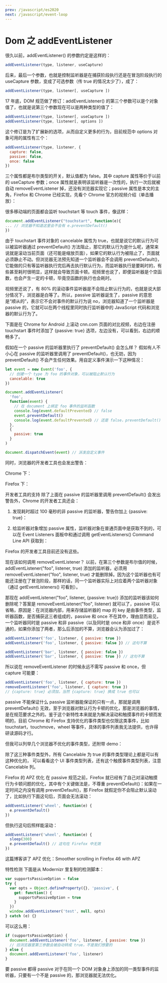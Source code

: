 ```yaml
---
prev: /javascript/es2020
next: /javascript/event-loop
---
```


# Dom 之 addEventListener

很久以前，addEventListener() 的参数约定是这样的：

```js
addEventListener(type, listener, useCapture)
```

后来，最后一个参数，也就是控制监听器是在捕获阶段执行还是在冒泡阶段执行的 useCapture 参数，变成了可选参数（传 true 的情况太少了），成了：

```js
addEventListener(type, listener[, useCapture ])
```

17 年底，DOM 规范做了修订：addEventListener() 的第三个参数可以是个对象值了，也就是说第三个参数现在可以是两种类型的值了：

```js
addEventListener(type, listener[, useCapture ])
addEventListener(type, listener[, options ])
```

这个修订是为了扩展新的选项，从而自定义更多的行为，目前规范中 options 对象可用的属性有三个：

```js
addEventListener(type, listener, {
  capture: false,
  passive: false,
  once: false
})
```

三个属性都是布尔类型的开关，默认值都为 false。其中 capture 属性等价于以前的 useCapture 参数；once 属性就是表明该监听器是一次性的，执行一次后就被自动 removeEventListener 掉，还没有浏览器实现它；passive 属性是本文的主角，Firefox 和 Chrome 已经实现，先看个 Chrome 官方的视频介绍（单击播放）：

很多移动端的页面都会监听 touchstart 等 touch 事件，像这样：

```js
document.addEventListener("touchstart", function(e){
... // 浏览器不知道这里会不会有 e.preventDefault()
})
```

由于 touchstart 事件对象的 cancelable 属性为 true，也就是说它的默认行为可以被监听器通过 preventDefault() 方法阻止，那它的默认行为是什么呢，通常来说就是滚动当前页面（还可能是缩放页面），如果它的默认行为被阻止了，页面就必须静止不动。但浏览器无法预先知道一个监听器会不会调用 preventDefault()，它能做的只有等监听器执行完后再去执行默认行为，而监听器执行是要耗时的，有些甚至耗时很明显，这样就会导致页面卡顿。视频里也说了，即便监听器是个空函数，也会产生一定的卡顿，毕竟空函数的执行也会耗时。

视频里还说了，有 80% 的滚动事件监听器是不会阻止默认行为的，也就是说大部分情况下，浏览器是白等了。所以，passive 监听器诞生了，passive 的意思是“顺从的”，表示它不会对事件的默认行为说 no，浏览器知道了一个监听器是 passive 的，它就可以在两个线程里同时执行监听器中的 JavaScript 代码和浏览器的默认行为了。

下面是在 Chrome for Android 上滚动 cnn.com 页面的对比视频，右边在注册 touchstart 事件时添加了 {passive: true} 选项，左边没有，可以看到，右边的顺畅多了。

假如在一个 passive 的监听器里执行了 preventDefault() 会怎么样？
假如有人不小心在 passive 的监听器里调用了 preventDefault()，也无妨，因为 preventDefault() 不会产生任何效果。用自定义事件演示一下这种情况：

```js
let event = new Event('foo', {
  // 创建一个 type 为 foo 的事件对象，可以被阻止默认行为
  cancelable: true
})

document.addEventListener(
  'foo',
  function(event) {
    // 在 document 上绑定 foo 事件的监听函数
    console.log(event.defaultPrevented) // false
    event.preventDefault()
    console.log(event.defaultPrevented) // 还是 false，preventDefault() 无效
  },
  {
    passive: true
  }
)

document.dispatchEvent(event) // 派发自定义事件
```

同时，浏览器的开发者工具也会发出警告：

Chrome 下：

Firefox 下：

开发者工具的支持
除了上面在 passive 的监听器里调用 preventDefault() 会发出警告外，Chrome 的开发者工具还会：

1. 发现耗时超过 100 毫秒的非 passive 的监听器，警告你加上 {passive: true}：

2) 给监听器对象增加 passive 属性，监听器对象在普通页面中是获取不到的，可以在 Event Listeners 面板中和通过调用 getEventListeners() Command Line API 获取到：

Firefox 的开发者工具目前还没有这些。

现在该如何调用 removeEventListener？
以前，在第三个参数是布尔值的时候，addEventListener("foo", listener, true) 添加的监听器，必须用 removeEventListener("foo", listener, true) 才能删除掉。因为这个监听器也有可能还注册在了冒泡阶段，那样的话，同一个监听器实际上对应着两个监听器对象（通过 getEventListeners() 可看到）。

那现在 addEventListener("foo", listener, {passive: true}) 添加的监听器该如何删除呢？答案是 removeEventListener("foo", listener) 就可以了，passive 可以省略，原因是：在浏览器内部，用来存储监听器的 map 的 key 是由事件类型，监听器函数，是否捕获这三者组成的，passive 和 once 不在其中，理由显而易见，一个监听器同时是 passive 和非 passive（以及同时是 once 和非 once）是说不通的，如果你添加了两者，那么后添加的不算，浏览器会认为添加过了：

```js
addEventListener('foo', listener, { passive: true })
addEventListener('foo', listener, { passive: false }) // 这句不算

addEventListener('bar', listener, { passive: false })
addEventListener('bar', listener, { passive: true }) // 这句不算
```

所以说在 removeEventListener 的时候永远不需写 passive 和 once，但 capture 可能要：

```js
addEventListener('foo', listener, { capture: true })
removeEventListener('foo', listener, { capture: true })
// {capture: true} 必须加，当然 {capture: true} 换成 true 也可以
```

passive 不能保证什么
passive 监听器能保证的只有一点，那就是调用 preventDefault() 无效，至于浏览器对默认行为卡顿的优化，那是浏览器的事情，是在规范要求之外的。鉴于这个新特性本来就是为解决滚动和触摸事件的卡顿而发明的，目前 Chrome 和 Firefox 支持优化的事件类型也仅限这类事件，比如 touchstart，touchmove，wheel 等事件，具体的事件列表我无法提供，也许得研读源码才行。

但我可以列举几个浏览器不优化的事件类型，还附带 demo：

除了这三种事件类型外，所有 Cancelable 为 true 的事件类型理论上都是可以有这种优化的， 可以看看这个 UI 事件类型列表，还有这个触摸事件类型列表，注意 Cancelable 列。

Firefox 的 APZ 优化
在 passive 规范之前，Firefox 就已经有了自己对滚动触摸行为卡顿问题的优化，其中有个关键做法是，不尊重 preventDefault()：如果在一定时间之内没有调用 preventDefault()，那 Firefox 就假定你不会阻止默认滚动了，比如执行下面这句后，页面会无法滚动：

```js
addEventListener('wheel', function(e) {
  e.preventDefault()
})
```

但执行这句后照样能滚动：

```js
addEventListener('wheel', function(e) {
  sleep(300)
  e.preventDefault() // 这句在 Firefox 中无效
})
```

这篇博客讲了 APZ 优化：Smoother scrolling in Firefox 46 with APZ

特性检测
下面是从 Modernizr 里复制的检测脚本：

```js
var supportsPassiveOption = false
try {
  var opts = Object.defineProperty({}, 'passive', {
    get: function() {
      supportsPassiveOption = true
    }
  })
  window.addEventListener('test', null, opts)
} catch (e) {}
```

可以这么用：

```js
if (supportsPassiveOption) {
  document.addEventListener('foo', listener, { passive: true }) 
  // 旧浏览器里第三参数会被自动转成 true，不是我们想要的
} else {
  document.addEventListener('foo', listener)
}
```

要 passive 都得 passive
对于在同一个 DOM 对象身上添加的同一类型事件的监听器，只要有一个不是 passive 的，那浏览器就无法优化。
